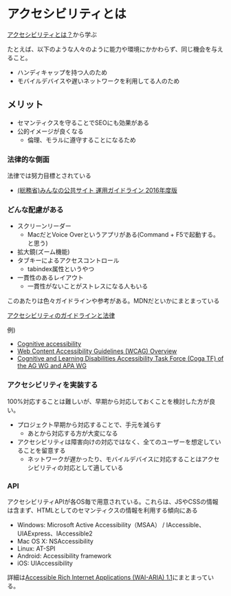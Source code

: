 # アクセシビリティとは

[アクセシビリティとは？](https://developer.mozilla.org/ja/docs/Learn/Accessibility/What_is_accessibility)から学ぶ

たとえば、以下のような人々のように能力や環境にかかわらず、同じ機会を与えること。

- ハンディキャップを持つ人のため
- モバイルデバイスや遅いネットワークを利用してる人のため

## メリット

- セマンティクスを守ることでSEOにも効果がある
- 公的イメージが良くなる
  - 倫理、モラルに遵守することになるため

### 法律的な側面

法律では努力目標とされている
- [(総務省)みんなの公共サイト 運用ガイドライン 2016年度版](https://www.soumu.go.jp/main_content/000439213.pdf#page=32)

### どんな配慮がある

- スクリーンリーダー
  - MacだとVoice Overというアプリがある(Command + F5で起動する。と思う)
- 拡大鏡(ズーム機能)
- タブキーによるアクセスコントロール
  - tabindex属性というやつ
- 一貫性のあるレイアウト
  - 一貫性がないことがストレスになる人もいる

このあたりは色々ガイドラインや参考がある。MDNだといかにまとまっている

[アクセシビリティのガイドラインと法律](https://developer.mozilla.org/ja/docs/Learn/Accessibility/What_is_accessibility#accessibility_guidelines_and_the_law)

例) 
- [Cognitive accessibility](https://developer.mozilla.org/en-US/docs/Web/Accessibility/Cognitive_accessibility)
- [Web Content Accessibility Guidelines (WCAG) Overview](https://www.w3.org/WAI/standards-guidelines/wcag/)
- [Cognitive and Learning Disabilities Accessibility Task Force (Coga TF) of the AG WG and APA WG](https://www.w3.org/WAI/GL/task-forces/coga/)

### アクセシビリティを実装する

100%対応することは難しいが、早期から対応しておくことを検討した方が良い。

- プロジェクト早期から対応することで、手元を減らす
  - あとから対応する方が大変になる
- アクセシビリティは障害向けの対応ではなく、全てのユーザーを想定していることを留意する
  - ネットワークが遅かったり、モバイルデバイスに対応することはアクセシビリティの対応として適している

### API

アクセシビリティAPIが各OS毎で用意されている。これらは、JSやCSSの情報は含まず、HTMLとしてのセマンティクスの情報を利用する傾向にある

- Windows: Microsoft Active Accessibility（MSAA） / IAccessible、UIAExpress、IAccessible2
- Mac OS X: NSAccessibility
- Linux: AT-SPI
- Android: Accessibility framework
- iOS: UIAccessibility

詳細は[Accessible Rich Internet Applications (WAI-ARIA) 1.1](https://www.w3.org/TR/wai-aria/)にまとまっている。
